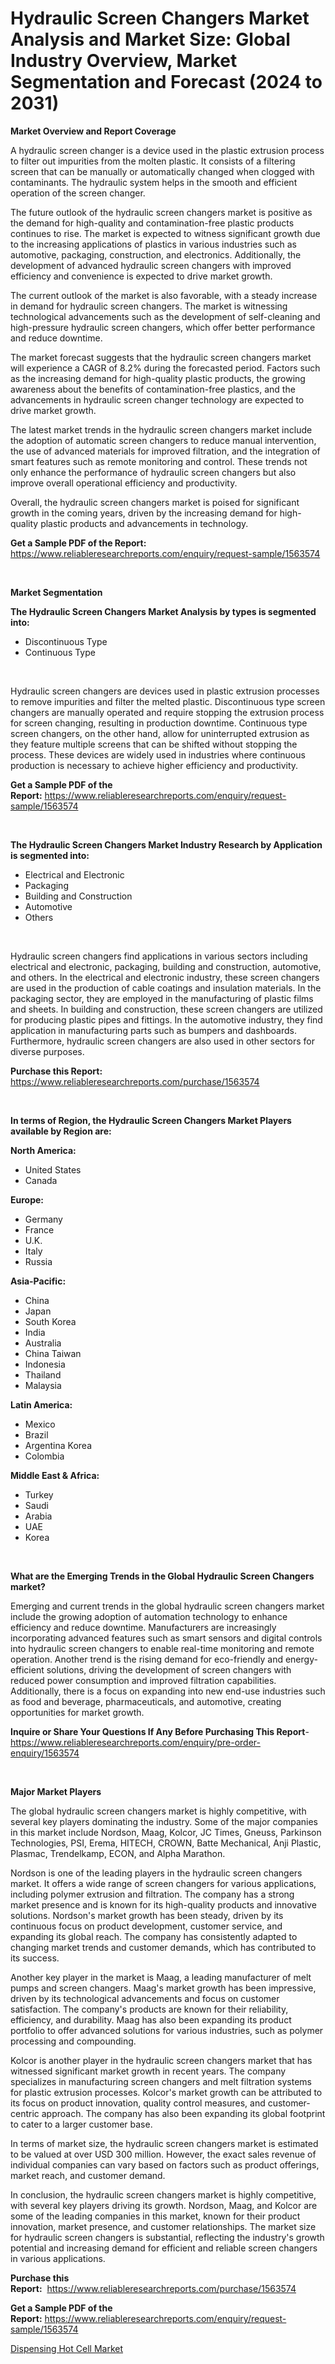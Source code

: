 <p><h1>Hydraulic Screen Changers Market Analysis and Market Size: Global Industry Overview, Market Segmentation and Forecast (2024 to 2031)</h1></p><p><strong>Market Overview and Report Coverage</strong></p>
<p><p>A hydraulic screen changer is a device used in the plastic extrusion process to filter out impurities from the molten plastic. It consists of a filtering screen that can be manually or automatically changed when clogged with contaminants. The hydraulic system helps in the smooth and efficient operation of the screen changer.</p><p>The future outlook of the hydraulic screen changers market is positive as the demand for high-quality and contamination-free plastic products continues to rise. The market is expected to witness significant growth due to the increasing applications of plastics in various industries such as automotive, packaging, construction, and electronics. Additionally, the development of advanced hydraulic screen changers with improved efficiency and convenience is expected to drive market growth.</p><p>The current outlook of the market is also favorable, with a steady increase in demand for hydraulic screen changers. The market is witnessing technological advancements such as the development of self-cleaning and high-pressure hydraulic screen changers, which offer better performance and reduce downtime.</p><p>The market forecast suggests that the hydraulic screen changers market will experience a CAGR of 8.2% during the forecasted period. Factors such as the increasing demand for high-quality plastic products, the growing awareness about the benefits of contamination-free plastics, and the advancements in hydraulic screen changer technology are expected to drive market growth.</p><p>The latest market trends in the hydraulic screen changers market include the adoption of automatic screen changers to reduce manual intervention, the use of advanced materials for improved filtration, and the integration of smart features such as remote monitoring and control. These trends not only enhance the performance of hydraulic screen changers but also improve overall operational efficiency and productivity.</p><p>Overall, the hydraulic screen changers market is poised for significant growth in the coming years, driven by the increasing demand for high-quality plastic products and advancements in technology.</p></p>
<p><strong>Get a Sample PDF of the Report:</strong> <a href="https://www.reliableresearchreports.com/enquiry/request-sample/1563574">https://www.reliableresearchreports.com/enquiry/request-sample/1563574</a></p>
<p>&nbsp;</p>
<p><strong>Market Segmentation</strong></p>
<p><strong>The Hydraulic Screen Changers Market Analysis by types is segmented into:</strong></p>
<p><ul><li>Discontinuous Type</li><li>Continuous Type</li></ul></p>
<p>&nbsp;</p>
<p><p>Hydraulic screen changers are devices used in plastic extrusion processes to remove impurities and filter the melted plastic. Discontinuous type screen changers are manually operated and require stopping the extrusion process for screen changing, resulting in production downtime. Continuous type screen changers, on the other hand, allow for uninterrupted extrusion as they feature multiple screens that can be shifted without stopping the process. These devices are widely used in industries where continuous production is necessary to achieve higher efficiency and productivity.</p></p>
<p><strong>Get a Sample PDF of the Report:</strong>&nbsp;<a href="https://www.reliableresearchreports.com/enquiry/request-sample/1563574">https://www.reliableresearchreports.com/enquiry/request-sample/1563574</a></p>
<p>&nbsp;</p>
<p><strong>The Hydraulic Screen Changers Market Industry Research by Application is segmented into:</strong></p>
<p><ul><li>Electrical and Electronic</li><li>Packaging</li><li>Building and Construction</li><li>Automotive</li><li>Others</li></ul></p>
<p>&nbsp;</p>
<p><p>Hydraulic screen changers find applications in various sectors including electrical and electronic, packaging, building and construction, automotive, and others. In the electrical and electronic industry, these screen changers are used in the production of cable coatings and insulation materials. In the packaging sector, they are employed in the manufacturing of plastic films and sheets. In building and construction, these screen changers are utilized for producing plastic pipes and fittings. In the automotive industry, they find application in manufacturing parts such as bumpers and dashboards. Furthermore, hydraulic screen changers are also used in other sectors for diverse purposes.</p></p>
<p><strong>Purchase this Report:</strong>&nbsp; <a href="https://www.reliableresearchreports.com/purchase/1563574">https://www.reliableresearchreports.com/purchase/1563574</a></p>
<p>&nbsp;</p>
<p><strong>In terms of Region, the Hydraulic Screen Changers Market Players available by Region are:</strong></p>
<p>
    <p> <strong> North America: </strong>
        <ul>
            <li>United States</li>
            <li>Canada</li>
        </ul>
        </p> 
    <p> <strong> Europe: </strong>
        <ul>
            <li>Germany</li>
            <li>France</li>
            <li>U.K.</li>
            <li>Italy</li>
            <li>Russia</li>
        </ul>
        </p> 
    <p> <strong> Asia-Pacific: </strong>
        <ul>
            <li>China</li>
            <li>Japan</li>
            <li>South Korea</li>
            <li>India</li>
            <li>Australia</li>
            <li>China Taiwan</li>
            <li>Indonesia</li>
            <li>Thailand</li>
            <li>Malaysia</li>
        </ul>
        </p> 
    <p> <strong> Latin America: </strong>
        <ul>
            <li>Mexico</li>
            <li>Brazil</li>
            <li>Argentina Korea</li>
            <li>Colombia</li>
        </ul>
        </p> 
    <p> <strong> Middle East & Africa: </strong>
        <ul>
            <li>Turkey</li>
            <li>Saudi</li>
            <li>Arabia</li>
            <li>UAE</li>
            <li>Korea</li>
        </ul>
    </p>
    </p>
<p>&nbsp;</p>
<p><strong>What are the Emerging Trends in the Global Hydraulic Screen Changers market?</strong></p>
<p><p>Emerging and current trends in the global hydraulic screen changers market include the growing adoption of automation technology to enhance efficiency and reduce downtime. Manufacturers are increasingly incorporating advanced features such as smart sensors and digital controls into hydraulic screen changers to enable real-time monitoring and remote operation. Another trend is the rising demand for eco-friendly and energy-efficient solutions, driving the development of screen changers with reduced power consumption and improved filtration capabilities. Additionally, there is a focus on expanding into new end-use industries such as food and beverage, pharmaceuticals, and automotive, creating opportunities for market growth.</p></p>
<p><strong>Inquire or Share Your Questions If Any Before Purchasing This Report</strong>- <a href="https://www.reliableresearchreports.com/enquiry/pre-order-enquiry/1563574">https://www.reliableresearchreports.com/enquiry/pre-order-enquiry/1563574</a></p>
<p>&nbsp;</p>
<p><strong>Major Market Players</strong></p>
<p><p>The global hydraulic screen changers market is highly competitive, with several key players dominating the industry. Some of the major companies in this market include Nordson, Maag, Kolcor, JC Times, Gneuss, Parkinson Technologies, PSI, Erema, HITECH, CROWN, Batte Mechanical, Anji Plastic, Plasmac, Trendelkamp, ECON, and Alpha Marathon. </p><p>Nordson is one of the leading players in the hydraulic screen changers market. It offers a wide range of screen changers for various applications, including polymer extrusion and filtration. The company has a strong market presence and is known for its high-quality products and innovative solutions. Nordson's market growth has been steady, driven by its continuous focus on product development, customer service, and expanding its global reach. The company has consistently adapted to changing market trends and customer demands, which has contributed to its success.</p><p>Another key player in the market is Maag, a leading manufacturer of melt pumps and screen changers. Maag's market growth has been impressive, driven by its technological advancements and focus on customer satisfaction. The company's products are known for their reliability, efficiency, and durability. Maag has also been expanding its product portfolio to offer advanced solutions for various industries, such as polymer processing and compounding.</p><p>Kolcor is another player in the hydraulic screen changers market that has witnessed significant market growth in recent years. The company specializes in manufacturing screen changers and melt filtration systems for plastic extrusion processes. Kolcor's market growth can be attributed to its focus on product innovation, quality control measures, and customer-centric approach. The company has also been expanding its global footprint to cater to a larger customer base.</p><p>In terms of market size, the hydraulic screen changers market is estimated to be valued at over USD 300 million. However, the exact sales revenue of individual companies can vary based on factors such as product offerings, market reach, and customer demand.</p><p>In conclusion, the hydraulic screen changers market is highly competitive, with several key players driving its growth. Nordson, Maag, and Kolcor are some of the leading companies in this market, known for their product innovation, market presence, and customer relationships. The market size for hydraulic screen changers is substantial, reflecting the industry's growth potential and increasing demand for efficient and reliable screen changers in various applications.</p></p>
<p><strong>Purchase this Report:</strong>&nbsp;&nbsp;<a href="https://www.reliableresearchreports.com/purchase/1563574">https://www.reliableresearchreports.com/purchase/1563574</a></p>
<p></p>
<p><strong>Get a Sample PDF of the Report:</strong>&nbsp;<a href="https://www.reliableresearchreports.com/enquiry/request-sample/1563574">https://www.reliableresearchreports.com/enquiry/request-sample/1563574</a></p>
<p><p><a href="https://issuu.com/reportprime-2/docs/dispensing-hot-cell-market-size-2030.pptx">Dispensing Hot Cell Market</a></p></p>